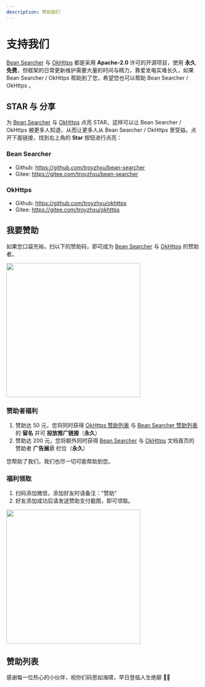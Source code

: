 ```yaml
---
description: 帮助我们
---
```


# 支持我们

[Bean Searcher](https://bs.zhxu.cn/) 与 [OkHttps](https://ok.zhxu.cn/) 都是采用 **Apache-2.0** 许可的开源项目，使用 **永久免费**，但框架的日常更新维护需要大量的时间与精力，靠爱发电实难长久，如果 Bean Searcher / OkHttps 帮助到了您，希望您也可以帮助 Bean Searcher / OkHttps 。

## STAR 与 分享

为 [Bean Searcher](https://bs.zhxu.cn/) 与 [OkHttps](https://ok.zhxu.cn/) 点亮 STAR，这样可以让 Bean Searcher / OkHttps 被更多人知道，从而让更多人从 Bean Searcher / OkHttps 里受益。点开下面链接，找到右上角的 **Star** 按钮进行点亮：

### Bean Searcher

* Github: https://github.com/troyzhxu/bean-searcher 
* Gitee: https://gitee.com/troyzhxu/bean-searcher

### OkHttps

* Github: https://github.com/troyzhxu/okhttps 
* Gitee: https://gitee.com/troyzhxu/okhttps

## 我要赞助

如果您口袋充裕，扫以下的赞助码，即可成为 [Bean Searcher](https://bs.zhxu.cn/) 与 [OkHttps](https://ok.zhxu.cn/) 的赞助者。

<img src="/donation.png" width = "350" />

### 赞助者福利

1. 赞助达 50 元，您将同时获得 [OkHttps 赞助列表](https://ok.zhxu.cn/v3/help.html#赞助列表) 与 [Bean Searcher 赞助列表](https://bs.zhxu.cn/guide/v3/help.html#赞助列表) 的 **留名** 并可 **投放推广链接**（**永久**）
3. 赞助达 200 元，您将额外同时获得 [Bean Searcher](https://bs.zhxu.cn/) 与 [OkHttps](https://ok.zhxu.cn/) 文档首页的赞助者 **广告展示** 栏位（**永久**）

您帮助了我们，我们也尽一切可能帮助到您。

### 福利领取

1. 扫码添加微信，添加好友时请备注："赞助" 
2. 好友添加成功后请发送赞助支付截图，即可领取。

<img src="/mywx.png" width = "350" />

## 赞助列表

感谢每一位热心的小伙伴，祝你们码思如海啸，早日登临人生绝颠 🙏🏻

<DonateList />
